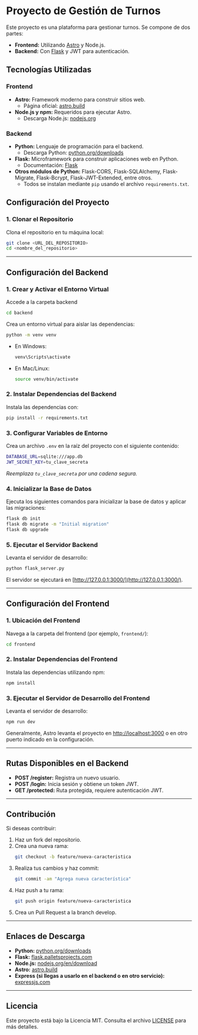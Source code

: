 # Proyecto de Gestión de Turnos

Este proyecto es una plataforma para gestionar turnos. Se compone de dos partes:

- **Frontend:** Utilizando [Astro](https://astro.build/) y Node.js.
- **Backend:** Con [Flask](https://flask.palletsprojects.com/) y JWT para autenticación.

## Tecnologías Utilizadas

### Frontend
- **Astro:** Framework moderno para construir sitios web.  
  - Página oficial: [astro.build](https://astro.build/)
- **Node.js y npm:** Requeridos para ejecutar Astro.  
  - Descarga Node.js: [nodejs.org](https://nodejs.org/en/download/)

### Backend
- **Python:** Lenguaje de programación para el backend.  
  - Descarga Python: [python.org/downloads](https://www.python.org/downloads/)
- **Flask:** Microframework para construir aplicaciones web en Python.  
  - Documentación: [Flask](https://flask.palletsprojects.com/)
- **Otros módulos de Python:** Flask-CORS, Flask-SQLAlchemy, Flask-Migrate, Flask-Bcrypt, Flask-JWT-Extended, entre otros.  
  - Todos se instalan mediante `pip` usando el archivo `requirements.txt`.

## Configuración del Proyecto

### 1. Clonar el Repositorio
Clona el repositorio en tu máquina local:

```bash
git clone <URL_DEL_REPOSITORIO>
cd <nombre_del_repositorio>
```

---

## Configuración del Backend

### 1. Crear y Activar el Entorno Virtual
Accede a la carpeta backend 
```bash
cd backend
```

Crea un entorno virtual para aislar las dependencias:

```bash
python -m venv venv
```

- En Windows:
  ```bash
  venv\Scripts\activate
  ```
- En Mac/Linux:
  ```bash
  source venv/bin/activate
  ```

### 2. Instalar Dependencias del Backend
Instala las dependencias con:

```bash
pip install -r requirements.txt
```

### 3. Configurar Variables de Entorno
Crea un archivo `.env` en la raíz del proyecto con el siguiente contenido:

```bash
DATABASE_URL=sqlite:///app.db
JWT_SECRET_KEY=tu_clave_secreta
```

_Reemplaza `tu_clave_secreta` por una cadena segura._

### 4. Inicializar la Base de Datos
Ejecuta los siguientes comandos para inicializar la base de datos y aplicar las migraciones:

```bash
flask db init
flask db migrate -m "Initial migration"
flask db upgrade
```

### 5. Ejecutar el Servidor Backend
Levanta el servidor de desarrollo:

```bash
python flask_server.py
```

El servidor se ejecutará en [http://127.0.0.1:3000/](http://127.0.0.1:3000/).

---

## Configuración del Frontend

### 1. Ubicación del Frontend
Navega a la carpeta del frontend (por ejemplo, `frontend/`):

```bash
cd frontend
```

### 2. Instalar Dependencias del Frontend
Instala las dependencias utilizando npm:

```bash
npm install
```

### 3. Ejecutar el Servidor de Desarrollo del Frontend
Levanta el servidor de desarrollo:

```bash
npm run dev
```

Generalmente, Astro levanta el proyecto en [http://localhost:3000](http://localhost:3000) o en otro puerto indicado en la configuración.

---

## Rutas Disponibles en el Backend

- **POST /register:** Registra un nuevo usuario.
- **POST /login:** Inicia sesión y obtiene un token JWT.
- **GET /protected:** Ruta protegida, requiere autenticación JWT.

---

## Contribución

Si deseas contribuir:

1. Haz un fork del repositorio.
2. Crea una nueva rama:  
   ```bash
   git checkout -b feature/nueva-caracteristica
   ```
3. Realiza tus cambios y haz commit:  
   ```bash
   git commit -am "Agrega nueva característica"
   ```
4. Haz push a tu rama:  
   ```bash
   git push origin feature/nueva-caracteristica
   ```
5. Crea un Pull Request a la branch develop.

---

## Enlaces de Descarga

- **Python:** [python.org/downloads](https://www.python.org/downloads/)
- **Flask:** [flask.palletsprojects.com](https://flask.palletsprojects.com/)
- **Node.js:** [nodejs.org/en/download](https://nodejs.org/en/download/)
- **Astro:** [astro.build](https://astro.build/)
- **Express (si llegas a usarlo en el backend o en otro servicio):** [expressjs.com](https://expressjs.com/)

---

## Licencia

Este proyecto está bajo la Licencia MIT. Consulta el archivo [LICENSE](LICENSE) para más detalles.

